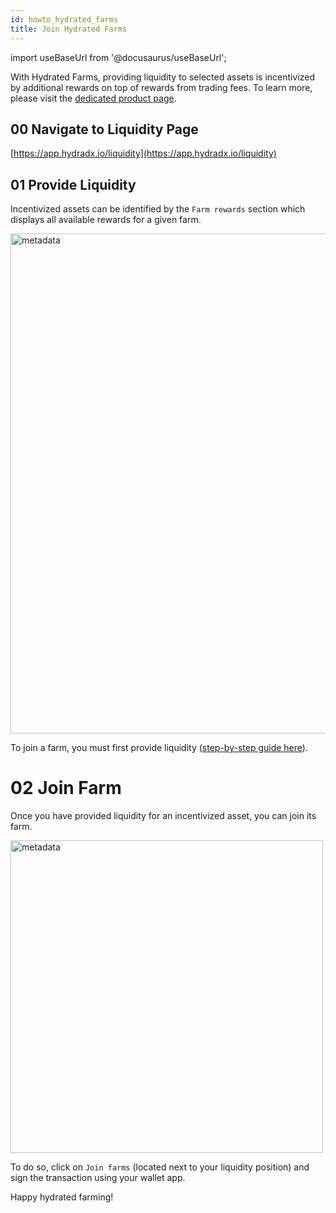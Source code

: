 ```yaml
---
id: howto_hydrated_farms
title: Join Hydrated Farms
---
```

import useBaseUrl from '@docusaurus/useBaseUrl';

With Hydrated Farms, providing liquidity to selected assets is incentivized by additional rewards on top of rewards from trading fees. To learn more, please visit the [dedicated product page](/omnipool_hydrated_farms).

## 00 Navigate to Liquidity Page
[https://app.hydradx.io/liquidity](https://app.hydradx.io/liquidity)

## 01 Provide Liquidity
Incentivized assets can be identified by the `Farm rewards` section which displays all available rewards for a given farm.

<div style={{textAlign: 'center'}}>
  <img alt="metadata" src={useBaseUrl('/howto_hydrated_farms/browse_farms.jpg')} width="800px" />
</div>

To join a farm, you must first provide liquidity ([step-by-step guide here](/howto_lp)).

# 02 Join Farm
Once you have provided liquidity for an incentivized asset, you can join its farm.

<div style={{textAlign: 'center'}}>
  <img alt="metadata" src={useBaseUrl('/howto_hydrated_farms/join_farm.jpg')} width="500px" />
</div>

To do so, click on `Join farms` (located next to your liquidity position) and sign the transaction using your wallet app.

Happy hydrated farming!
